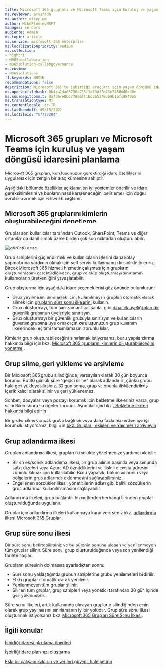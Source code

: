 ```yaml
---
title: Microsoft 365 grupları ve Microsoft Teams için kuruluş ve yaşam döngüsü idaresini planlama
ms.reviewer: arvaradh
ms.author: mikeplum
author: MikePlumleyMSFT
manager: serdars
audience: Admin
ms.topic: article
ms.service: microsoft-365-enterprise
ms.localizationpriority: medium
ms.collection:
- highpri
- M365-collaboration
- m365solution-collabgovernance
ms.custom:
- M365solutions
f1.keywords: NOCSH
recommendations: false
description: Microsoft 365'te işbirliği araçları için yaşam döngüsü idare seçenekleri hakkında bilgi edin
ms.openlocfilehash: 0b4ca2da65736d703f1a33df7e43e7488dd6dd0e
ms.sourcegitcommit: 0af064e8b6778060f1bd365378d69b16fc9949b5
ms.translationtype: MT
ms.contentlocale: tr-TR
ms.lasthandoff: 09/15/2022
ms.locfileid: "67727204"
---
```

# <a name="plan-organization-and-lifecycle-governance-for-microsoft-365-groups-and-microsoft-teams"></a>Microsoft 365 grupları ve Microsoft Teams için kuruluş ve yaşam döngüsü idaresini planlama

Microsoft 365 grupları, kuruluşunuzun gerektirdiği idare özelliklerini uygulamak için zengin bir araç kümesine sahiptir. 

Aşağıdaki bölümde özellikler açıklanır, en iyi yöntemler önerilir ve idare gereksinimlerini ve bunların nasıl karşıleneceğini belirlemek için doğru soruları sormak için rehberlik sağlanır.

## <a name="control-who-can-create-microsoft-365-groups"></a>Microsoft 365 gruplarını kimlerin oluşturabileceğini denetleme

Gruplar son kullanıcılar tarafından Outlook, SharePoint, Teams ve diğer ortamlar da dahil olmak üzere birden çok son noktadan oluşturulabilir.

![görüntü desc.](../media/04.png)

Grup sahiplerini güçlendirmek ve kullanıcıların işlerini daha kolay yapmalarına yardımcı olmak için self servis kullanmanızı kesinlikle öneririz. Birçok Microsoft 365 hizmeti hizmetin çalışması için grupların oluşturulmasını gerektirdiğinden, grup ve ekip oluşturmayı sınırlamak kullanıcıların üretkenliğini yavaşlatabilir.

Grup oluşturma için aşağıdaki idare seçeneklerini göz önünde bulundurun:

- Grup yayılmasını sınırlamak için, kullanılmayan grupları otomatik olarak silmek için [grupların süre sonu ilkelerini](microsoft-365-groups-expiration-policy.md) kullanın.
- Grup oluşturmayı, tüm tam zamanlı çalışanlar gibi [dinamik üyeliği olan bir güvenlik grubunun üyeleriyle](/azure/active-directory/users-groups-roles/groups-create-rule) sınırlayın.
- Grup oluşturmayı bir güvenlik grubuyla sınırlayın ve kullanıcıların güvenlik grubuna üye olmak için kuruluşunuzun grup kullanım ilkelerindeki eğitimi tamamlamasını zorunlu kılar.

Kimlerin grup oluşturabileceğini sınırlamak istiyorsanız, bunu yapılandırma hakkında bilgi için bkz. [Microsoft 365 gruplarını kimlerin oluşturabileceğini yönetme](manage-creation-of-groups.md) .

## <a name="group-delete-restore-and-archiving"></a>Grup silme, geri yükleme ve arşivleme

Bir Microsoft 365 grubu silindiğinde, varsayılan olarak 30 gün boyunca korunur. Bu 30 günlük süre "geçici silme" olarak adlandırılır, çünkü grubu hala geri yükleyebilirsiniz. 30 gün sonra, grup ve onunla ilişkilendirilmiş içerik kalıcı olarak silinir ve geri yüklenemez.

Sohbeti, dosyaları veya postayı korumak için bekletme ilkeleriniz varsa, grup silindikten sonra bu öğeler korunur. Ayrıntılar için bkz [. Bekletme ilkeleri hakkında bilgi edinin](../compliance/retention.md) .

Bir grubu silmek ancak gruba bağlı bir veya daha fazla hizmetten içeriği korumak istiyorsanız, bilgi için [bkz. Grupları, ekipleri ve Yammer'ı arşivleyin](end-life-cycle-groups-teams-sites-yammer.md) .

## <a name="group-naming-policy"></a>Grup adlandırma ilkesi

Grupları adlandırma ilkesi, grupları iki şekilde yönetmenize yardımcı olabilir:

- Bir ön ek/sonek adlandırma ilkesi, bir grup adının başında veya sonunda sabit dizeleri veya Azure AD özniteliklerini ve ilişkili e-posta adresini zorunlu kılmak için kullanılabilir. Bunu yaparak, bölüm adlarının veya bölgelerin grup adlarında eklenmesini sağlayabilirsiniz.
- Engellenen sözcükler ilkesi, yöneticilerin adları gibi belirli sözcüklerin grup adlarında kullanılmamasını sağlayabilir.

Adlandırma ilkeleri, grup bağlantılı hizmetlerden herhangi birinden gruplar oluşturulduğunda uygulanır.

Gruplar için adlandırma ilkeleri kullanmaya karar verirseniz bkz. [adlandırma ilkesi Microsoft 365 Grupları](groups-naming-policy.md).

## <a name="group-expiration-policy"></a>Grup süre sonu ilkesi

Bir süre sonu belirtebilirsiniz ve bu sürenin sonuna ulaşan ve yenilenmeyen tüm gruplar silinir. Süre sonu, grup oluşturulduğunda veya son yenilendiği tarihte başlar.

Grupların süresinin dolmasına ayarladıktan sonra:
- Süre sonu yaklaştığında grubun sahiplerine grubu yenilemeleri bildirilir.
- Etkin gruplar otomatik olarak yenilenir.
- Yenilenmeyen tüm gruplar silinir.
- Silinen tüm gruplar, grup sahipleri veya yönetici tarafından 30 gün içinde geri yüklenebilir.

Süre sonu ilkeleri, artık kullanımda olmayan grupların silindiğinden emin olarak grup yayılmasını sınırlamanın iyi bir yoludur. Grup süre sonu ilkesi oluşturmak istiyorsanız bkz. [Microsoft 365 Grupları Süre Sonu İlkesi](microsoft-365-groups-expiration-policy.md).

## <a name="related-topics"></a>İlgili konular

[İşbirliği idaresi planlama önerileri](collaboration-governance-overview.md#collaboration-governance-planning-recommendations)

[İşbirliği idare planınızı oluşturma](collaboration-governance-first.md)

[Eski bir çalışanı kaldırın ve verileri güvenli hale getirin](/microsoft-365/admin/add-users/remove-former-employee)
